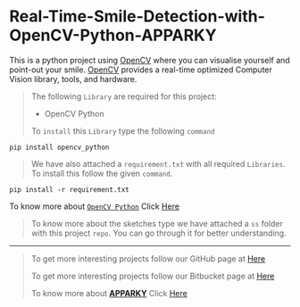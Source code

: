 # Real-Time-Smile-Detection-with-OpenCV-Python-APPARKY

This is a python project using [OpenCV](https://opencv.org/) where you can visualise yourself and point-out your smile.
[OpenCV](https://opencv.org/) provides a real-time optimized Computer Vision library, tools, and hardware.


> The following `Library` are required for this project:
> 
> - OpenCV Python 
> 
> 
> To `install` this `Library` type the following `command`
```commandline
pip install opencv_python
```

> We have also attached a `requirement.txt` with all required `Libraries`. To install this follow the given `command`.
> 
```commandline
pip install -r requirement.txt

```

To know more about [`OpenCV Python`](https://opencv.org/) Click [Here](https://opencv.org/)

> To know more about the sketches type we have attached a `ss` folder with this project `repo`.
> You can go through it for better understanding.
> 








-------------------
> 
> To get more interesting projects follow our GitHub page at [Here](https://github.com/Apparky)
> 
> To get more interesting projects follow our Bitbucket page at [Here](https://bitbucket.org/apparky-web/workspace/overview)
> 
> To know more about [__APPARKY__](https://apparky.vercel.app/) Click [Here](https://apparky-soumenmtec-gmailcom.vercel.app/)




